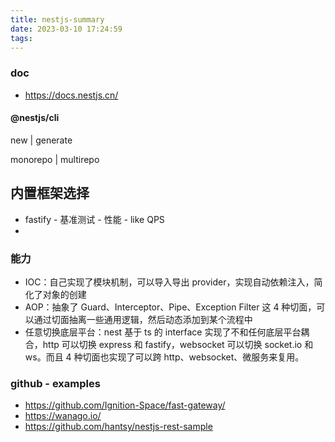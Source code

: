 ```yaml
---
title: nestjs-summary
date: 2023-03-10 17:24:59
tags:
---
```

### doc
- https://docs.nestjs.cn/

#### @nestjs/cli
new | generate

monorepo | multirepo

## 内置框架选择
- fastify - 基准测试 - 性能 - like QPS
- 

### 能力

- IOC：自己实现了模块机制，可以导入导出 provider，实现自动依赖注入，简化了对象的创建
- AOP：抽象了 Guard、Interceptor、Pipe、Exception Filter 这 4 种切面，可以通过切面抽离一些通用逻辑，然后动态添加到某个流程中
- 任意切换底层平台：nest 基于 ts 的 interface 实现了不和任何底层平台耦合，http 可以切换 express 和 fastify，websocket 可以切换 socket.io 和 ws。而且 4 种切面也实现了可以跨 http、websocket、微服务来复用。


### github - examples
- https://github.com/Ignition-Space/fast-gateway/
- https://wanago.io/
- https://github.com/hantsy/nestjs-rest-sample